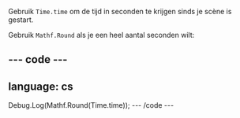 Gebruik `Time.time` om de tijd in seconden te krijgen sinds je scène is gestart.

Gebruik `Mathf.Round` als je een heel aantal seconden wilt:

--- code ---
---
language: cs
---
Debug.Log(Mathf.Round(Time.time)); --- /code ---

